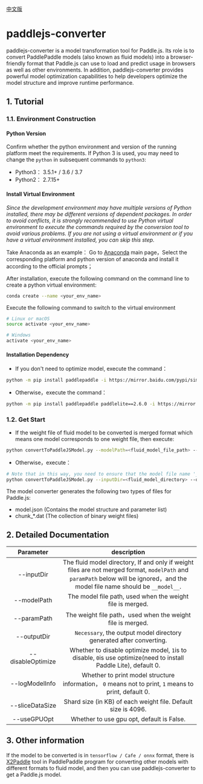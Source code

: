 [中文版](./DEVELOPMENT_cn.md)
# paddlejs-converter

paddlejs-converter is a model transformation tool for Paddle.js. Its role is to convert PaddlePaddle models (also known as fluid models) into a browser-friendly format that Paddle.js can use to load and predict usage in browsers as well as other environments. In addition, paddlejs-converter provides powerful model optimization capabilities to help developers optimize the model structure and improve runtime performance.

## 1. Tutorial

### 1.1. Environment Construction
#### Python Version
Confirm whether the python environment and version of the running platform meet the requirements. If Python 3 is used, you may need to change the `python` in subsequent commands to `python3`:
- Python3： 3.5.1+ / 3.6 / 3.7
- Python2： 2.7.15+

#### Install Virtual Environment
*Since the development environment may have multiple versions of Python installed, there may be different versions of dependent packages. In order to avoid conflicts, it is strongly recommended to use Python virtual environment to execute the commands required by the conversion tool to avoid various problems. If you are not using a virtual environment or if you have a virtual environment installed, you can skip this step.*

Take Anaconda as an example：
Go to [Anaconda](https://www.anaconda.com/) main page，Select the corresponding platform and python version of anaconda and install it according to the official prompts；

After installation, execute the following command on the command line to create a python virtual environment:
``` bash
conda create --name <your_env_name>
```

Execute the following command to switch to the virtual environment
``` bash
# Linux or macOS
source activate <your_env_name>

# Windows
activate <your_env_name>
```

#### Installation Dependency
- If you don't need to optimize model, execute the command：
``` bash
python -m pip install paddlepaddle -i https://mirror.baidu.com/pypi/simple
```
- Otherwise，execute the command：
``` bash
python -m pip install paddlepaddle paddlelite==2.6.0 -i https://mirror.baidu.com/pypi/simple
```

### 1.2. Get Start
- If the weight file of fluid model to be converted is merged format which means one model corresponds to one weight file, then execute:
``` bash
python convertToPaddleJSModel.py --modelPath=<fluid_model_file_path> --paramPath=<fluid_param_file_path> --outputDir=<paddlejs_model_directory>
```
- Otherwise，execute：
``` bash
# Note that in this way, you need to ensure that the model file name '__ model__ ' in the inputDir
python convertToPaddleJSModel.py --inputDir=<fluid_model_directory> --outputDir=<paddlejs_model_directory>
````
The model converter generates the following two types of files for Paddle.js:

- model.json (Contains the model structure and parameter list)
- chunk_\*.dat (The collection of binary weight files)

## 2. Detailed Documentation

Parameter | description
:-: | :-:
--inputDir | The fluid model directory, If and only if weight files are not merged format, `modelPath` and `paramPath` below will be ignored，and the model file name should be `__model__`.
--modelPath | The model file path, used when the weight file is merged.
--paramPath | The weight file path，used when the weight file is merged.
--outputDir | `Necessary`, the output model directory generated after converting.
--disableOptimize | Whether to disable optimize model, `1`is to disable, `0`is use optimize(need to install Paddle Lite), default 0.
--logModelInfo | Whether to print model structure information， `0` means not to print, `1` means to print, default 0.
--sliceDataSize | Shard size (in KB) of each weight file. Default size is 4096.
--useGPUOpt | Whether to use gpu opt, default is False.

## 3. Other information
If the model to be converted is in `tensorflow / Cafe / onnx` format, there is [X2Paddle](https://github.com/PaddlePaddle/X2Paddle) tool in PaddlePaddle program for converting other models with different formats to fluid model, and then you can use paddlejs-converter to get a Paddle.js model.
